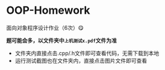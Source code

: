 # OOP-Homework

面向对象程序设计作业（6次）😋

**题可能会多，以文件夹中`上机测试x.pdf`文件为准**

- 文件夹内直接点击.cpp/.h文件即可查看代码，无需下载到本地
- 运行测试截图也在文件夹内，直接点击图片文件即可查看
